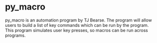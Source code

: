py_macro
========

py_macro is an automation program by TJ Bearse. The program will allow users to build a list of key commands which can be run by the program. This program simulates user key presses, so macros can be run across programs.
